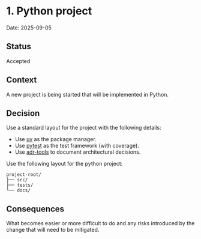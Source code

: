 # 1. Python project

Date: 2025-09-05

## Status

Accepted

## Context

A new project is being started that will be implemented in Python.

## Decision

Use a standard layout for the project with the following details:
- Use [uv](https://docs.astral.sh/uv/) as the package manager.
- Use [pytest](https://docs.pytest.org/en/stable/) as the test framework (with coverage).
- Use [adr-tools](https://github.com/npryce/adr-tools) to document architectural decisions.

Use the following layout for the python project:

```plaintext
project-root/
├── src/
├── tests/
└── docs/
```

## Consequences

What becomes easier or more difficult to do and any risks introduced by the change that will need to be mitigated.
